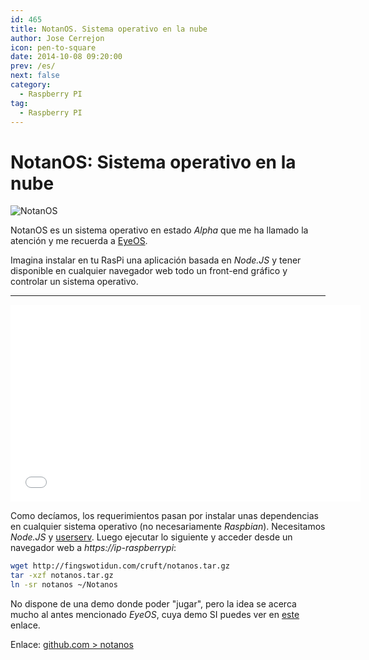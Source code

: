 ```yaml
---
id: 465
title: NotanOS. Sistema operativo en la nube
author: Jose Cerrejon
icon: pen-to-square
date: 2014-10-08 09:20:00
prev: /es/
next: false
category:
  - Raspberry PI
tag:
  - Raspberry PI
---
```


# NotanOS: Sistema operativo en la nube

![NotanOS](/images/2014/10/notanos.png)

NotanOS es un sistema operativo en estado *Alpha* que me ha llamado la atención y me recuerda a [EyeOS](http://www.eyeos.com). 

Imagina instalar en tu RasPi una aplicación basada en *Node.JS* y tener disponible en cualquier navegador web todo un front-end gráfico y controlar un sistema operativo.

- - -
<iframe width="560" height="315" src="//www.youtube.com/embed/7namj7iy16Y" frameborder="0" allowfullscreen></iframe>

Como decíamos, los requerimientos pasan por instalar unas dependencias en cualquier sistema operativo (no necesariamente *Raspbian*). Necesitamos *Node.JS* y [userserv](https://github.com/Lerc/userserv). Luego ejecutar lo siguiente y acceder desde un navegador web a *https://ip-raspberrypi*:

```bash
wget http://fingswotidun.com/cruft/notanos.tar.gz
tar -xzf notanos.tar.gz
ln -sr notanos ~/Notanos
```

No dispone de una demo donde poder "jugar", pero la idea se acerca mucho al antes mencionado *EyeOS*, cuya demo SI puedes ver en [este](https://www.softaculous.com/demos/eyeOS) enlace.

Enlace: [github.com > notanos](https://github.com/Lerc/notanos)